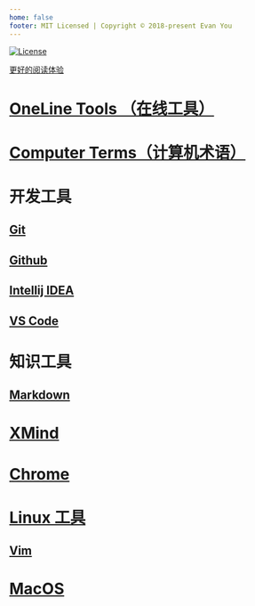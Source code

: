 ```yaml
---
home: false
footer: MIT Licensed | Copyright © 2018-present Evan You
---
```


[![License](https://img.shields.io/badge/license-Apache%202-4EB1BA.svg)](https://www.apache.org/licenses/LICENSE-2.0.html)  

[更好的阅读体验](https://sunnnychan.github.io/cheatsheet/)
 

# [OneLine Tools （在线工具）](ol-tools/README.md)

# [Computer Terms（计算机术语）](collection/terms/README.md)

# 开发工具

## [Git](dev/git/README.md)
## [Github](dev/github/README.md)

## [Intellij IDEA](dev/idea/README.md)
## [VS Code](dev/vscode/README.md)

# 知识工具
## [Markdown](editor/markdown.md)
# [XMind](editor/xmind.md)

# [Chrome](chrome/README.md)

# [Linux 工具](collection/linux.md)
## [Vim](http://112.126.103.179/archives/vim)

# [MacOS](collection/macos.md)
